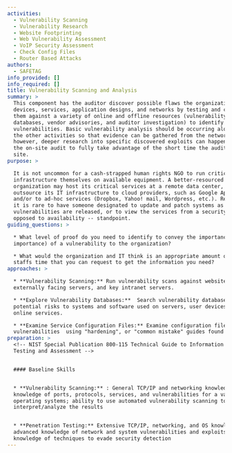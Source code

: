 ```yaml
---
activities:
  - Vulnerability Scanning
  - Vulnerability Research
  - Website Footprinting
  - Web Vulnerability Assessment
  - VoIP Security Assessment
  - Check Config Files
  - Router Based Attacks
authors:
  - SAFETAG
info_provided: []
info_required: []
title: Vulnerability Scanning and Analysis
summary: >
  This component has the auditor discover possible flaws the organization's
  devices, services, application designs, and networks by testing and comparing
  them against a variety of online and offline resources (vulnerability
  databases, vendor advisories, and auditor investigation) to identify known
  vulnerabilities. Basic vulnerability analysis should be occurring along-side
  the other activities so that evidence can be gathered from the network,
  however, deeper research into specific discovered exploits can happen after
  the on-site audit to fully take advantage of the short time the auditor has on
  site.
purpose: >

  It is not uncommon for a cash-strapped human rights NGO to run critical
  infrastructure themselves on available equipment. A better-resourced
  organization may host its critical services at a remote data center, or
  outsource its IT infrastructure to cloud providers, such as Google Apps,
  and/or to ad-hoc services (Dropbox, Yahoo! mail, Wordpress, etc.). Regardless,
  it is rare to have someone designated to update and patch systems as
  vulnerabilities are released, or to view the services from a security -- as
  opposed to availability -- standpoint.
guiding_questions: >

  * What level of proof do you need to identify to convey the importance (or
  importance) of a vulnerability to the organization?

  * What would the organization and IT think is an appropriate amount of the IT
  staffs time that you can request to get the information you need?
approaches: >

  * **Vulnerability Scanning:** Run vulnerability scans against websites,
  externally facing servers, and key intranet servers.

  * **Explore Vulnerability Databases:**  Search vulnerability databases for
  potential risks to systems and software used on servers, user devices, and
  online services.

  * **Examine Service Configuration Files:** Examine configuration files for
  vulnerabilities  using "hardening", or "common mistake" guides found online.
preparation: >
  <!-- NIST Special Publication 800-115 Technical Guide to Information Security
  Testing and Assessment -->


  #### Baseline Skills


  * **Vulnerability Scanning:** : General TCP/IP and networking knowledge;
  knowledge of ports, protocols, services, and vulnerabilities for a variety of
  operating systems; ability to use automated vulnerability scanning tools and
  interpret/analyze the results


  * **Penetration Testing:** Extensive TCP/IP, networking, and OS knowledge;
  advanced knowledge of network and system vulnerabilities and exploits;
  knowledge of techniques to evade security detection
---
```


